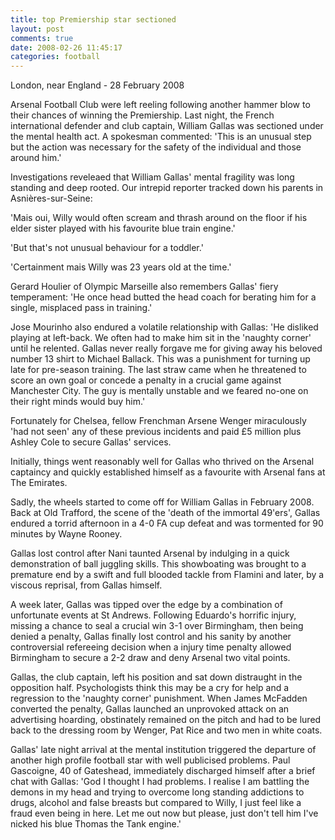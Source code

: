 ```yaml
---
title: top Premiership star sectioned
layout: post
comments: true
date: 2008-02-26 11:45:17
categories: football
---
```

London, near England - 28 February 2008

Arsenal Football Club were left reeling following another hammer blow
to their chances of winning the Premiership. Last night, the French
international defender and club captain, William Gallas was sectioned
under the mental health act. A spokesman commented: 'This is an
unusual step but the action was necessary for the safety of the
individual and those around him.'

Investigations reveleaed that William Gallas' mental fragility was
long standing and deep rooted. Our intrepid reporter tracked down his
parents in Asnières-sur-Seine:

'Mais oui, Willy would often scream and thrash around on the floor if
his elder sister played with his favourite blue train engine.'

'But that's not unusual behaviour for a toddler.'

'Certainment mais Willy was 23 years old at the time.'

Gerard Houlier of Olympic Marseille also remembers Gallas' fiery
temperament: 'He once head butted the head coach for berating him for
a single, misplaced pass in training.'

Jose Mourinho also endured a volatile relationship with Gallas: 'He
disliked playing at left-back. We often had to make him sit in the
'naughty corner' until he relented. Gallas never really forgave me for
giving away his beloved number 13 shirt to Michael Ballack. This was a
punishment for turning up late for pre-season training. The last straw
came when he threatened to score an own goal or concede a penalty in a
crucial game against Manchester City. The guy is mentally unstable and
we feared no-one on their right minds would buy him.'

Fortunately for Chelsea, fellow Frenchman Arsene Wenger miraculously
'had not seen' any of these previous incidents and paid &pound;5
million plus Ashley Cole to secure Gallas' services.

Initially, things went reasonably well for Gallas who thrived on the
Arsenal captaincy and quickly established himself as a favourite with
Arsenal fans at The Emirates.

Sadly, the wheels started to come off for William Gallas in February
2008. Back at Old Trafford, the scene of the 'death of the immortal
49'ers', Gallas endured a torrid afternoon in a 4-0 FA cup defeat and
was tormented for 90 minutes by Wayne Rooney.

Gallas lost control after Nani taunted Arsenal by indulging in a quick
demonstration of ball juggling skills. This showboating was brought to
a premature end by a swift and full blooded tackle from Flamini and
later, by a viscous reprisal, from Gallas himself.

A week later, Gallas was tipped over the edge by a combination of
unfortunate events at St Andrews. Following Eduardo's horrific injury,
missing a chance to seal a crucial win 3-1 over Birmingham, then being
denied a penalty, Gallas finally lost control and his sanity by
another controversial refereeing decision when a injury time penalty
allowed Birmingham to secure a 2-2 draw and deny Arsenal two vital
points.

Gallas, the club captain, left his position and sat down distraught in
the opposition half. Psychologists think this may be a cry for help
and a regression to the 'naughty corner' punishment. When James
McFadden converted the penalty, Gallas launched an unprovoked attack
on an advertising hoarding, obstinately remained on the pitch and had
to be lured back to the dressing room by Wenger, Pat Rice and two men
in white coats.

Gallas' late night arrival at the mental institution triggered the
departure of another high profile football star with well publicised
problems. Paul Gascoigne, 40 of Gateshead, immediately discharged
himself after a brief chat with Gallas: 'God I thought I had
problems. I realise I am battling the demons in my head and trying to
overcome long standing addictions to drugs, alcohol and false breasts
but compared to Willy, I just feel like a fraud even being in
here. Let me out now but please, just don't tell him I've nicked his
blue Thomas the Tank engine.'
